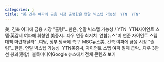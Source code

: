```yaml
---
categories: j
title: "美 긴축 여파에 금융 시장 출렁한은 연말 빅스텝 가능성  YTN  YTN"
---
```

美, 긴축 여파에 금융 시장 "출렁"...한은, 연말 빅스텝 가능성 / YTN&nbsp;&nbsp;YTN자이언트 스텝·英감세 여파에 휘청인 美증시…다우 연중 최저치&nbsp;&nbsp;연합뉴스"미 연준 자이언트 스텝 대책 마련해달라"‥여당, 정부 당국에 촉구&nbsp;&nbsp;MBC뉴스美, 긴축 여파에 금융 시장 "출렁"...한은, 연말 빅스텝 가능성&nbsp;&nbsp;YTN美증시, 자이언트 스텝 여파 일제 급락…다우 3만선 붕괴(종합)&nbsp;&nbsp;블록미디어Google 뉴스에서 전체 콘텐츠 보기